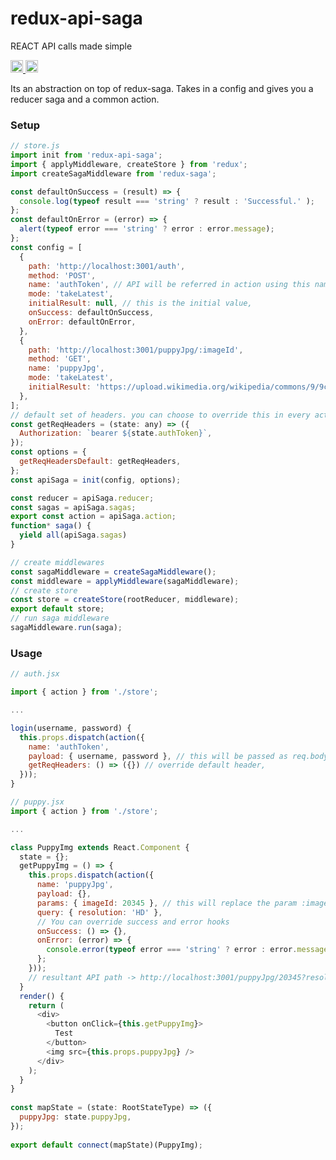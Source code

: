 # redux-api-saga

REACT API calls made simple

<div> 
<a href="https://www.npmjs.com/package/redux-api-saga">
    <img
      src="https://img.shields.io/npm/v/redux-api-saga.svg" height="20">
  </a>
     <a href="https://www.npmjs.com/package/redux-api-saga">
    <img
      src="https://img.shields.io/npm/dt/redux-api-saga.svg" height="20">
  </a>
  <br/>
</div>

Its an abstraction on top of redux-saga. Takes in a config and gives you a reducer saga and a common action. 

### Setup

```js 
// store.js
import init from 'redux-api-saga';
import { applyMiddleware, createStore } from 'redux';
import createSagaMiddleware from 'redux-saga';

const defaultOnSuccess = (result) => {
  console.log(typeof result === 'string' ? result : 'Successful.' );
};
const defaultOnError = (error) => {
  alert(typeof error === 'string' ? error : error.message);
};
const config = [
  {
    path: 'http://localhost:3001/auth',
    method: 'POST',
    name: 'authToken', // API will be referred in action using this name
    mode: 'takeLatest',
    initialResult: null, // this is the initial value,
    onSuccess: defaultOnSuccess,
    onError: defaultOnError,
  },
  {
    path: 'http://localhost:3001/puppyJpg/:imageId',
    method: 'GET',
    name: 'puppyJpg',
    mode: 'takeLatest',
    initialResult: 'https://upload.wikimedia.org/wikipedia/commons/9/9c/Indian_pariah_dog_puppy_%288334906336%29.jpg',
  },
];
// default set of headers. you can choose to override this in every action dispatch. 
const getReqHeaders = (state: any) => ({
  Authorization: `bearer ${state.authToken}`,
});
const options = {
  getReqHeadersDefault: getReqHeaders,
};
const apiSaga = init(config, options);

const reducer = apiSaga.reducer;
const sagas = apiSaga.sagas;
export const action = apiSaga.action;
function* saga() {
  yield all(apiSaga.sagas)
}

// create middlewares
const sagaMiddleware = createSagaMiddleware();
const middleware = applyMiddleware(sagaMiddleware);
// create store
const store = createStore(rootReducer, middleware);
export default store;
// run saga middleware
sagaMiddleware.run(saga);
```

### Usage

```js
// auth.jsx

import { action } from './store';

...

login(username, password) {
  this.props.dispatch(action({
    name: 'authToken',
    payload: { username, password }, // this will be passed as req.body of the XHR call
    getReqHeaders: () => ({}) // override default header,
  }));
}
```

```js
// puppy.jsx
import { action } from './store';

...

class PuppyImg extends React.Component {
  state = {};
  getPuppyImg = () => {
    this.props.dispatch(action({
      name: 'puppyJpg',
      payload: {},
      params: { imageId: 20345 }, // this will replace the param :imageId
      query: { resolution: 'HD' },
      // You can override success and error hooks
      onSuccess: () => {},
      onError: (error) => {
        console.error(typeof error === 'string' ? error : error.message);
      };
    }));
    // resultant API path -> http://localhost:3001/puppyJpg/20345?resolution=HD
  }
  render() {
    return (
      <div>
        <button onClick={this.getPuppyImg}>
          Test
        </button>
        <img src={this.props.puppyJpg} />
      </div>
    );
  }
}
 
const mapState = (state: RootStateType) => ({
  puppyJpg: state.puppyJpg,
});
 
export default connect(mapState)(PuppyImg);
```


